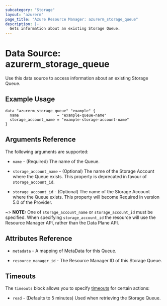 ```yaml
---
subcategory: "Storage"
layout: "azurerm"
page_title: "Azure Resource Manager: azurerm_storage_queue"
description: |-
  Gets information about an existing Storage Queue.
---
```


# Data Source: azurerm_storage_queue

Use this data source to access information about an existing Storage Queue.

## Example Usage

```hcl
data "azurerm_storage_queue" "example" {
  name                 = "example-queue-name"
  storage_account_name = "example-storage-account-name"
}
```

## Arguments Reference

The following arguments are supported:

* `name` - (Required) The name of the Queue.

* `storage_account_name` - (Optional) The name of the Storage Account where the Queue exists. This property is deprecated in favour of `storage_account_id`.

* `storage_account_id` - (Optional) The name of the Storage Account where the Queue exists. This property will become Required in version 5.0 of the Provider.

~> **NOTE:** One of `storage_account_name` or `storage_account_id` must be specified. When specifying `storage_account_id` the resource will use the Resource Manager API, rather than the Data Plane API.

## Attributes Reference

* `metadata` - A mapping of MetaData for this Queue.

* `resource_manager_id` - The Resource Manager ID of this Storage Queue.

## Timeouts

The `timeouts` block allows you to specify [timeouts](https://www.terraform.io/language/resources/syntax#operation-timeouts) for certain actions:

* `read` - (Defaults to 5 minutes) Used when retrieving the Storage Queue.
